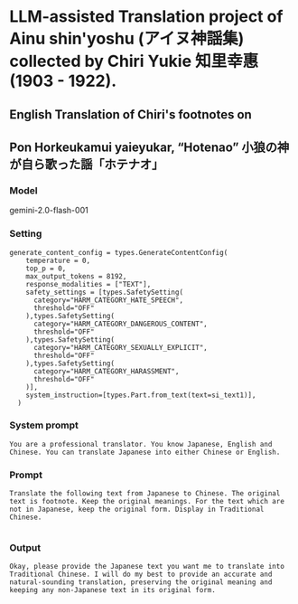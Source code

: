 # LLM-assisted Translation project of Ainu shin'yoshu (アイヌ神謡集) collected by Chiri Yukie 知里幸惠 (1903 - 1922).

## English Translation of Chiri's footnotes on

## Pon Horkeukamui yaieyukar, “Hotenao” 小狼の神が自ら歌った謡「ホテナオ」

### Model
gemini-2.0-flash-001

### Setting
```
generate_content_config = types.GenerateContentConfig(
    temperature = 0,
    top_p = 0,
    max_output_tokens = 8192,
    response_modalities = ["TEXT"],
    safety_settings = [types.SafetySetting(
      category="HARM_CATEGORY_HATE_SPEECH",
      threshold="OFF"
    ),types.SafetySetting(
      category="HARM_CATEGORY_DANGEROUS_CONTENT",
      threshold="OFF"
    ),types.SafetySetting(
      category="HARM_CATEGORY_SEXUALLY_EXPLICIT",
      threshold="OFF"
    ),types.SafetySetting(
      category="HARM_CATEGORY_HARASSMENT",
      threshold="OFF"
    )],
    system_instruction=[types.Part.from_text(text=si_text1)],
  )
```

### System prompt
```
You are a professional translator. You know Japanese, English and Chinese. You can translate Japanese into either Chinese or English.
```

### Prompt
```
Translate the following text from Japanese to Chinese. The original text is footnote. Keep the original meanings. For the text which are not in Japanese, keep the original form. Display in Traditional Chinese.


```

### Output
```
Okay, please provide the Japanese text you want me to translate into Traditional Chinese. I will do my best to provide an accurate and natural-sounding translation, preserving the original meaning and keeping any non-Japanese text in its original form.

```